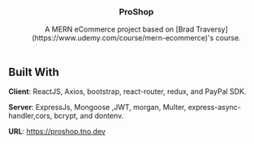 <br/>
<p align="center">
  <h3 align="center">ProShop</h3>
  <p align="center">
    A MERN eCommerce project based on [Brad Traversy](https://www.udemy.com/course/mern-ecommerce)'s course.
    <br/>
    <br/>
  </p>
</p>


## Built With

**Client**: ReactJS, Axios, bootstrap, react-router, redux, and PayPal SDK.

**Server**: ExpressJs, Mongoose ,JWT, morgan, Multer, express-async-handler,cors, bcrypt, and dontenv.

**URL**: https://proshop.tno.dev
